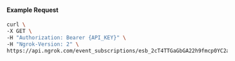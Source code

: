 <!-- Code generated for API Clients. DO NOT EDIT. -->

#### Example Request

```bash
curl \
-X GET \
-H "Authorization: Bearer {API_KEY}" \
-H "Ngrok-Version: 2" \
https://api.ngrok.com/event_subscriptions/esb_2cT4TTGaGbGA22h9fmcp0YC2aUr/sources/ip_policy_updated.v0
```
